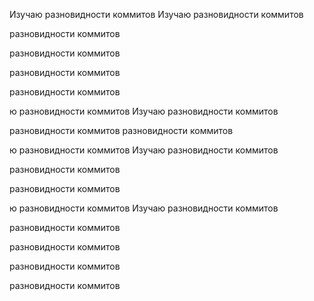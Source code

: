 Изучаю разновидности коммитов
Изучаю разновидности коммитов

разновидности коммитов

разновидности коммитов

разновидности коммитов

разновидности коммитов

ю разновидности коммитов
Изучаю разновидности коммитов

разновидности коммитов
разновидности коммитов

ю разновидности коммитов
Изучаю разновидности коммитов

разновидности коммитов

разновидности коммитов

ю разновидности коммитов
Изучаю разновидности коммитов

разновидности коммитов


разновидности коммитов

разновидности коммитов

разновидности коммитов


